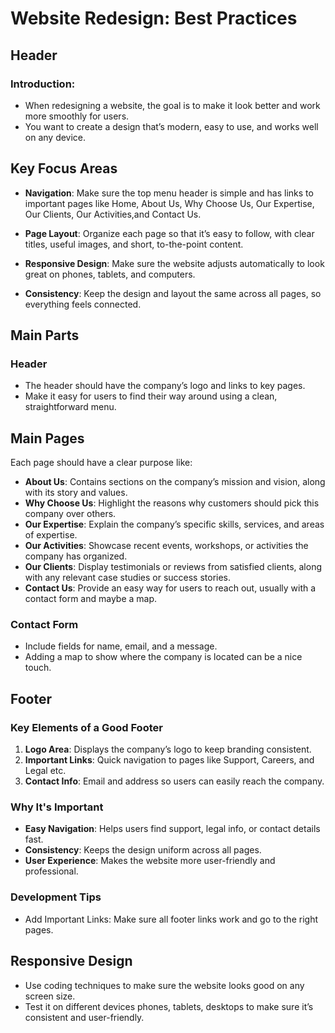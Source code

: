 # Website Redesign: Best Practices

## Header
### Introduction:
* When redesigning a website, the goal is to make it look better and work more smoothly for users. 
* You want to create a design that’s modern, easy to use, and works well on any device.

## Key Focus Areas
* **Navigation**: Make sure the top menu header is simple and has links to important pages like Home, About Us, Why Choose Us, Our Expertise, Our Clients, Our Activities,and Contact Us.

* **Page Layout**: Organize each page so that it’s easy to follow, with clear titles, useful images, and short, to-the-point content.

* **Responsive Design**: Make sure the website adjusts automatically to look great on phones, tablets, and computers.

* **Consistency**: Keep the design and layout the same across all pages, so everything feels connected.

## Main Parts
### Header
* The header should have the company’s logo and links to key pages.
* Make it easy for users to find their way around using a clean, straightforward menu.

## Main Pages
Each page should have a clear purpose like:

* **About Us**: Contains sections on the company’s mission and vision, along with its story and values.
* **Why Choose Us**: Highlight the reasons why customers should pick this company over others.
* **Our Expertise**: Explain the company’s specific skills, services, and areas of expertise.
* **Our Activities**: Showcase recent events, workshops, or activities the company has organized.
* **Our Clients**: Display testimonials or reviews from satisfied clients, along with any relevant case studies or success stories.
* **Contact Us**: Provide an easy way for users to reach out, usually with a contact form and maybe a map.


### Contact Form
* Include fields for name, email, and a message.
* Adding a map to show where the company is located can be a nice touch.


## Footer 
### Key Elements of a Good Footer
1. **Logo Area**: Displays the company’s logo to keep branding consistent.
2. **Important Links**: Quick navigation to pages like Support, Careers, and Legal etc.
3. **Contact Info**: Email and address so users can easily reach the company.

### Why It's Important
* **Easy Navigation**: Helps users find support, legal info, or contact details fast.
* **Consistency**: Keeps the design uniform across all pages.
* **User Experience**: Makes the website more user-friendly and professional.

### Development Tips
* Add Important Links: Make sure all footer links work and go to the right pages.

## Responsive Design
* Use coding techniques to make sure the website looks good on any screen size.
* Test it on different devices phones, tablets, desktops to make sure it’s consistent and user-friendly.

